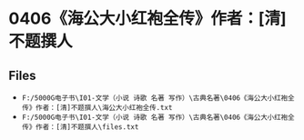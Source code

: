# 0406《海公大小红袍全传》作者：[清]不题撰人

## Files

- `F:/5000G电子书\I01-文学（小说 诗歌 名著 写作）\古典名著\0406《海公大小红袍全传》作者：[清]不题撰人\海公大小红袍全传.txt`
- `F:/5000G电子书\I01-文学（小说 诗歌 名著 写作）\古典名著\0406《海公大小红袍全传》作者：[清]不题撰人\files.txt`
